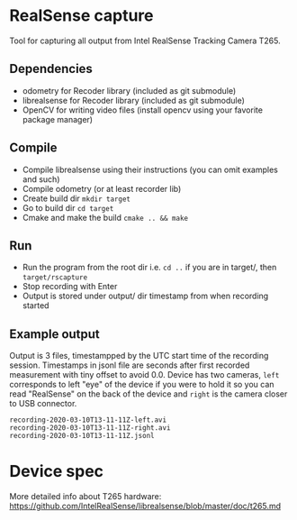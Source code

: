 # RealSense capture

Tool for capturing all output from Intel RealSense Tracking Camera T265.

## Dependencies

* odometry for Recoder library (included as git submodule)
* librealsense for Recoder library (included as git submodule)
* OpenCV for writing video files (install opencv using your favorite package manager)

## Compile

* Compile librealsense using their instructions (you can omit examples and such)
* Compile odometry (or at least recorder lib)
* Create build dir `mkdir target`
* Go to build dir `cd target`
* Cmake and make the build `cmake .. && make`

## Run

* Run the program from the root dir i.e. `cd ..` if you are in target/, then `target/rscapture`
* Stop recording with Enter
* Output is stored under output/ dir timestamp from when recording started

## Example output

Output is 3 files, timestampped by the UTC start time of the recording session. Timestamps in jsonl file are seconds after first recorded measurement with tiny offset to avoid 0.0. Device has two cameras, `left` corresponds to left "eye" of the device if you were to hold it so you can read "RealSense" on the back of the device and `right` is the camera closer to USB connector.

```
recording-2020-03-10T13-11-11Z-left.avi
recording-2020-03-10T13-11-11Z-right.avi
recording-2020-03-10T13-11-11Z.jsonl
```

# Device spec

More detailed info about T265 hardware: https://github.com/IntelRealSense/librealsense/blob/master/doc/t265.md